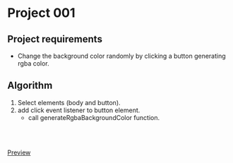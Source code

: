 # Project 001

## Project requirements

- Change the background color randomly by clicking a button generating rgba color.

## Algorithm
1. Select elements (body and button).
2. add click event listener to button element.
   - call generateRgbaBackgroundColor function.

<br />
<br />

[Preview](https://raw.githack.com/StepAsideLiL/js-dom/main/src/project001/index.html)